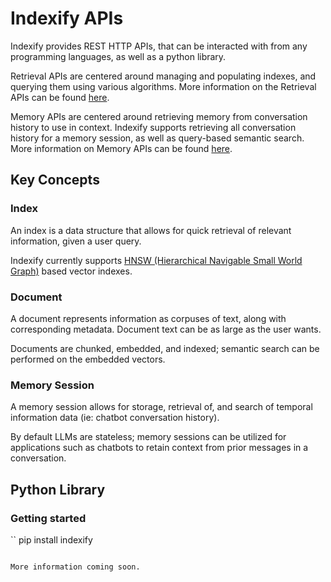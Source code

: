 # Indexify APIs

Indexify provides REST HTTP APIs, that can be interacted with from any programming languages, as well as a python library.

Retrieval APIs are centered around managing and populating indexes, and querying them using various algorithms. More information on the Retrieval APIs can be found [here](retrieval.md).

Memory APIs are centered around retrieving memory from conversation history to use in context. Indexify supports retrieving all conversation history for a memory session, as well as query-based semantic search. More information on Memory APIs can be found [here](memory.md).

## Key Concepts

### Index
An index is a data structure that allows for quick retrieval of relevant information, given a user query.

Indexify currently supports [HNSW (Hierarchical Navigable Small World Graph)](https://arxiv.org/abs/1603.09320) based vector indexes.

### Document

A document represents information as corpuses of text, along with corresponding metadata. Document text can be as large as the user wants.

Documents are chunked, embedded, and indexed; semantic search can be performed on the embedded vectors.

### Memory Session

A memory session allows for storage, retrieval of, and search of temporal information data (ie: chatbot conversation history). 

By default LLMs are stateless; memory sessions can be utilized for applications such as chatbots to retain context from prior messages in a conversation.


## Python Library

### Getting started
``
pip install indexify
```

More information coming soon.
